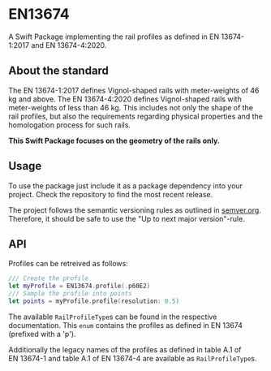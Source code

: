 # EN13674

A Swift Package implementing the rail profiles as defined in EN 13674-1:2017 and EN 13674-4:2020.

## About the standard

The EN 13674-1:2017 defines Vignol-shaped rails with meter-weights of 46 kg and above.
The EN 13674-4:2020 defines Vignol-shaped rails with meter-weights of less than 46 kg.
This includes not only the shape of the rail profiles, but also the requirements regarding
physical properties and the homologation process for such rails.

**This Swift Package focuses on the geometry of the rails only.**

## Usage

To use the package just include it as a package dependency into your project.
Check the repository to find the most recent release.

The project follows the semantic versioning rules as outlined in [semver.org](https://semver.org).
Therefore, it should be safe to use the "Up to next major version"-rule.

## API

Profiles can be retreived as follows:

```swift
/// Create the profile
let myProfile = EN13674.profile(.p60E2)
/// Sample the profile into points
let points = myProfile.profile(resolution: 0.5)
```

The available ``RailProfileType``s can be found in the respective documentation.
This `enum` contains the profiles as defined in EN 13674 (prefixed with a 'p').

Additionally the legacy names of the profiles as defined in table A.1 of EN 13674-1
and table A.1 of EN 13674-4 are available as ``RailProfileType``s.
